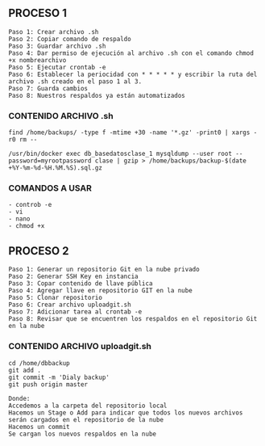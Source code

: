 ## PROCESO 1 ##
    Paso 1: Crear archivo .sh
    Paso 2: Copiar comando de respaldo
    Paso 3: Guardar archivo .sh
    Paso 4: Dar permiso de ejecución al archivo .sh con el comando chmod +x nombrearchivo
    Paso 5: Ejecutar crontab -e
    Paso 6: Establecer la periocidad con * * * * * y escribir la ruta del archivo .sh creado en el paso 1 al 3.
    Paso 7: Guarda cambios
    Paso 8: Nuestros respaldos ya están automatizados

### CONTENIDO ARCHIVO .sh
    find /home/backups/ -type f -mtime +30 -name '*.gz' -print0 | xargs -r0 rm --

    /usr/bin/docker exec db_basedatosclase_1 mysqldump --user root --password=myrootpassword clase | gzip > /home/backups/backup-$(date +%Y-%m-%d-%H.%M.%S).sql.gz

### COMANDOS A USAR
    - controb -e
    - vi
    - nano
    - chmod +x



## PROCESO 2 ##
    Paso 1: Generar un repositorio Git en la nube privado
    Paso 2: Generar SSH Key en instancia
    Paso 3: Copar contenido de llave pública
    Paso 4: Agregar llave en repositorio GIT en la nube
    Paso 5: Clonar repositorio
    Paso 6: Crear archivo uploadgit.sh
    Paso 7: Adicionar tarea al crontab -e
    Paso 8: Revisar que se encuentren los respaldos en el repositorio Git en la nube

### CONTENIDO ARCHIVO uploadgit.sh
    cd /home/dbbackup
    git add .
    git commit -m 'Dialy backup'
    git push origin master    

    Donde:
    Accedemos a la carpeta del repositorio local
    Hacemos un Stage o Add para indicar que todos los nuevos archivos serán cargados en el repositorio de la nube
    Hacemos un commit 
    Se cargan los nuevos respaldos en la nube